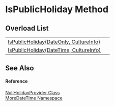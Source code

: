 # IsPublicHoliday Method


## Overload List
<table>
<tr>
<td><a href="M_MoreDateTime_NullHolidayProvider_IsPublicHoliday.md">IsPublicHoliday(DateOnly, CultureInfo)</a></td>
<td> </td></tr>
<tr>
<td><a href="M_MoreDateTime_NullHolidayProvider_IsPublicHoliday_1.md">IsPublicHoliday(DateTime, CultureInfo)</a></td>
<td> </td></tr>
</table>

## See Also


#### Reference
<a href="T_MoreDateTime_NullHolidayProvider.md">NullHolidayProvider Class</a>  
<a href="N_MoreDateTime.md">MoreDateTime Namespace</a>  
